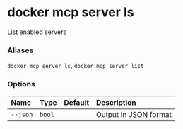 # docker mcp server ls

<!---MARKER_GEN_START-->
List enabled servers

### Aliases

`docker mcp server ls`, `docker mcp server list`

### Options

| Name     | Type   | Default | Description           |
|:---------|:-------|:--------|:----------------------|
| `--json` | `bool` |         | Output in JSON format |


<!---MARKER_GEN_END-->

